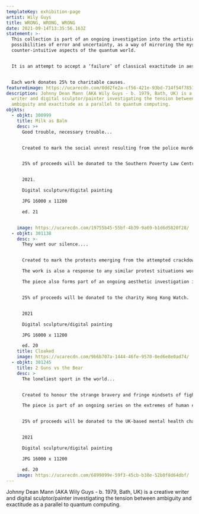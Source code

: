 ```yaml
---
templateKey: exhibition-page
artist: Wily Guys
title: WRONG, WRONG, WRONG
date: 2021-09-14T13:35:56.163Z
statement: >-
  This collection is part of an ongoing investigation into the artistic
  possibilities of error and uncertainty, as a way of mirroring the mysterious,
  counter-intuitive aspects of the quantum world.


  It is an attempt to accept a ‘failure’ of classical exactitude in aesthetics, as a way of gaining a deeper understanding of the human perception of the world, particularly as that perception modulates in extreme contexts.


  Each work donates 25% to charitable causes.
featuredimage: https://ucarecdn.com/0dd2fe2a-cf56-421e-93bd-714f54f78516/main_page_wilyguys_alterhen_milkasbalm.jpg
description: Johnny Dean Mann (AKA Wily Guys - b. 1979, Bath, UK) is a creative
  writer and digital sculptor/painter investigating the tension between
  ambiguity and exactitude as a parallel to quantum computing.
objkts:
  - objkt: 300999
    title: Milk as Balm
    desc: >+
      Good trouble, necessary trouble...


      Created to mark the social unrest resulting from the police murder of George Floyd and the fight against institutional racism and other forms of discrimination worldwide. This work also forms part of an aesthetic investigation into reality vs unreality as a shifting analogy of quantum systems.


      25% of proceeds will be donated to the Southern Poverty Law Centre in the United States 


      2021.

      Digital sculpture/digital painting

      JPG 16000 x 11200

      ed. 21


    image: https://ucarecdn.com/19755b45-55bf-4b39-9a69-b1d6d5820f28/
  - objkt: 301138
    desc: >-
      They want our silence....


      Created to mark the protests emerging from the attempted crackdown on rights and freedoms in Hong Kong by the Communist Party of China and to protest against the violent response to them. 

      The work is also a response to any similar protest situations worldwide and an attempt to highlight the profound importance of civil unrest. 

      The piece also forms part of an ongoing aesthetic investigation into reality vs unreality as a shifting analogy of quantum systems. 


      25% of proceeds will be donated to the charity Hong Kong Watch.


      2021

      Digital sculpture/digital painting

      JPG 16000 x 11200 

      ed. 20
    title: Cloaked
    image: https://ucarecdn.com/9b6b707a-1444-46fe-9570-0ed6e8e0ad74/
  - objkt: 301245
    title: 2 Guns vs the Bear
    desc: >
      The loneliest sport in the world...


      Created to honour the strange bravery and fringe mindsets of fight sport athletes. Here, Michael “2 Guns” Younis and Scott “The Bear” Trelford contest an amateur MMA bout at GTFP Fight Night 3 in Wolverhampton, UK, in 2016. Younis won by TKO (punches) after 1 minute of the first round.

      The piece is part of an ongoing series on the extremes of human existence, parallel to an aesthetic investigation into reality vs unreality as a shifting analogy of quantum systems. 


      25% of proceeds will be donated to the UK-based mental health charity Mind.


      2021

      Digital sculpture/digital painting

      JPG 16000 x 11200 

      ed. 20
    image: https://ucarecdn.com/6899099e-59f3-45cb-b38e-52b0f8d64dbf/
---
```


Johnny Dean Mann (AKA Wily Guys - b. 1979, Bath, UK) is a creative writer and digital sculptor/painter investigating the tension between ambiguity and exactitude as a parallel to quantum computing.
